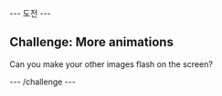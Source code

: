 \--- 도전 \---

## Challenge: More animations

Can you make your other images flash on the screen?

\--- /challenge \---